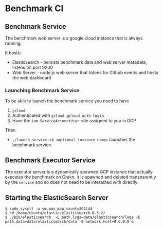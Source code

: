 # Benchmark CI

## Benchmark Service

The benchmark web server is a google cloud instance that is always running.

It hosts:
* Elasticsearch - persists benchmark data and web server metadata, listens on port 9200
* Web Server - node.js web server that listens for Github events and hosts the web dashboard

### Launching Benchmark Service
To be able to launch the benchmark service you need to have
1. `gcloud`
2. Authenticated with `gcloud`: `gcloud auth login`
3. Have the `iam.ServiceAccountUser` role assigned to you in GCP

Then:
* `./launch_service.sh <optional instance name>` launches the benchmark service.


## Benchmark Executor Service

The executor server is a dynamically spawned GCP instance that actually executes the benchmark on
Grakn. It is spawned and deleted transparently by the `service` and so does not need
to be interacted with directly.


## Starting the ElasticSearch Server

```shell
$ sudo sysctl -w vm.max_map_count=262144
$ cd /home/ubuntu/elastic/elasticsearch-6.3.2/
$ ./bin/elasticsearch  -E path.logs=data/elasticsearch/logs -E path.data=data/elasticsearch/data -E network.host=0.0.0.0 &
```